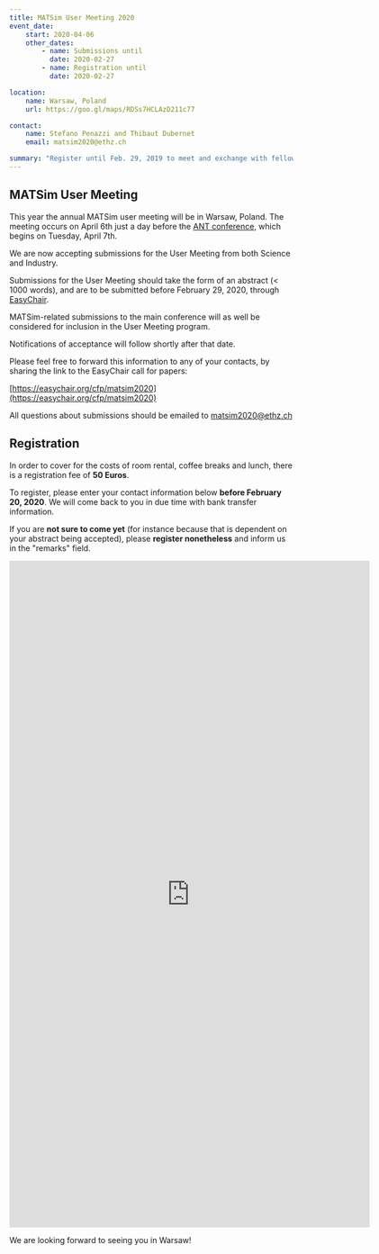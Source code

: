 ```yaml
---
title: MATSim User Meeting 2020
event_date:
    start: 2020-04-06
    other_dates:
        - name: Submissions until
          date: 2020-02-27
        - name: Registration until
          date: 2020-02-27

location:
    name: Warsaw, Poland
    url: https://goo.gl/maps/RDSs7HCLAzD211c77

contact:
    name: Stefano Penazzi and Thibaut Dubernet
    email: matsim2020@ethz.ch

summary: "Register until Feb. 29, 2019 to meet and exchange with fellow MATSim users!"
---
```


## MATSim User Meeting

This year the annual MATSim user meeting will be in Warsaw, Poland.
The meeting occurs on April 6th just a day before the [ANT conference](http://cs-conferences.acadiau.ca/ant-20/),
which begins on Tuesday, April 7th.

We are now accepting submissions for the User Meeting from both Science and Industry.

Submissions for the User Meeting should take the form of an abstract (< 1000 words), and are to be submitted before February 29, 2020, through
[EasyChair](https://easychair.org/cfp/matsim2020).

MATSim-related submissions to the main conference will as well be considered for inclusion in the User Meeting program.

Notifications of acceptance will follow shortly after that date.

Please feel free to forward this information to any of your contacts, by sharing the link to the EasyChair call for papers:

[https://easychair.org/cfp/matsim2020](https://easychair.org/cfp/matsim2020)

All questions about submissions should be emailed to [matsim2020@ethz.ch](mailto:matsim2020@ethz.ch)

## Registration

In order to cover for the costs of room rental, coffee breaks and lunch,
there is a registration fee of **50 Euros**.

To register, please enter your contact information below **before February 20, 2020**.
We will come back to you in due time with bank transfer information.

If you are **not sure to come yet** (for instance because that is dependent on your abstract being accepted),
please **register nonetheless** and inform us in the "remarks" field.

<iframe src="https://docs.google.com/forms/d/e/1FAIpQLScvkvuCMzNupUvFXWeare_AOln9MIXphLqM3JobGXb8KnNccg/viewform?embedded=true" width="640" height="1185" frameborder="0" marginheight="0" marginwidth="0">
Loading…
</iframe>


We are looking forward to seeing you in Warsaw!
